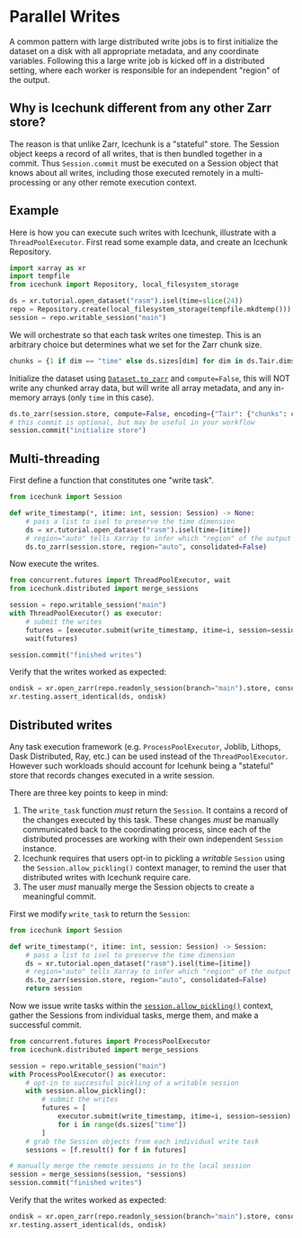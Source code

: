 # Parallel Writes

A common pattern with large distributed write jobs is to first initialize the dataset on a disk
with all appropriate metadata, and any coordinate variables. Following this a large write job
is kicked off in a distributed setting, where each worker is responsible for an independent
"region" of the output.


## Why is Icechunk different from any other Zarr store?

The reason is that unlike Zarr, Icechunk is a "stateful" store. The Session object keeps a record of all writes, that is then
bundled together in a commit. Thus `Session.commit` must be executed on a Session object that knows about all writes,
including those executed remotely in a multi-processing or any other remote execution context.

## Example
Here is how you can execute such writes with Icechunk, illustrate with a `ThreadPoolExecutor`.
First read some example data, and create an Icechunk Repository.
```python
import xarray as xr
import tempfile
from icechunk import Repository, local_filesystem_storage

ds = xr.tutorial.open_dataset("rasm").isel(time=slice(24))
repo = Repository.create(local_filesystem_storage(tempfile.mkdtemp()))
session = repo.writable_session("main")
```
We will orchestrate so that each task writes one timestep.
This is an arbitrary choice but determines what we set for the Zarr chunk size.
```python
chunks = {1 if dim == "time" else ds.sizes[dim] for dim in ds.Tair.dims}
```

Initialize the dataset using [`Dataset.to_zarr`](https://docs.xarray.dev/en/stable/generated/xarray.Dataset.to_zarr.html)
and `compute=False`, this will NOT write any chunked array data, but will write all array metadata, and any
in-memory arrays (only `time` in this case).
```python
ds.to_zarr(session.store, compute=False, encoding={"Tair": {"chunks": chunks}}, mode="w")
# this commit is optional, but may be useful in your workflow
session.commit("initialize store")
```

## Multi-threading

First define a function that constitutes one "write task".
```python
from icechunk import Session

def write_timestamp(*, itime: int, session: Session) -> None:
    # pass a list to isel to preserve the time dimension
    ds = xr.tutorial.open_dataset("rasm").isel(time=[itime])
    # region="auto" tells Xarray to infer which "region" of the output arrays to write to.
    ds.to_zarr(session.store, region="auto", consolidated=False)
```

Now execute the writes.
```python
from concurrent.futures import ThreadPoolExecutor, wait
from icechunk.distributed import merge_sessions

session = repo.writable_session("main")
with ThreadPoolExecutor() as executor:
    # submit the writes
    futures = [executor.submit(write_timestamp, itime=i, session=session) for i in range(ds.sizes["time"])]
    wait(futures)

session.commit("finished writes")
```

Verify that the writes worked as expected:
```python
ondisk = xr.open_zarr(repo.readonly_session(branch="main").store, consolidated=False)
xr.testing.assert_identical(ds, ondisk)
```

## Distributed writes

Any task execution framework (e.g. `ProcessPoolExecutor`, Joblib, Lithops, Dask Distributed, Ray, etc.)
can be used instead of the `ThreadPoolExecutor`. However such workloads should account for
Icehunk being a "stateful" store that records changes executed in a write session.

There are three key points to keep in mind:
1. The `write_task` function *must* return the `Session`. It contains a record of the changes executed by this task.
   These changes *must* be manually communicated back to the coordinating process, since each of the distributed processes
   are working with their own independent `Session` instance.
2. Icechunk requires that users opt-in to pickling a *writable* `Session` using the `Session.allow_pickling()` context manager,
   to remind the user that distributed writes with Icechunk require care.
3. The user *must* manually merge the Session objects to create a meaningful commit.

First we modify `write_task` to return the `Session`:
```python
from icechunk import Session

def write_timestamp(*, itime: int, session: Session) -> Session:
    # pass a list to isel to preserve the time dimension
    ds = xr.tutorial.open_dataset("rasm").isel(time=[itime])
    # region="auto" tells Xarray to infer which "region" of the output arrays to write to.
    ds.to_zarr(session.store, region="auto", consolidated=False)
    return session
```

Now we issue write tasks within the [`session.allow_pickling()`](./reference/md#icechunk.Session.allow_pickling) context, gather the Sessions from individual tasks,
merge them, and make a successful commit.

```python
from concurrent.futures import ProcessPoolExecutor
from icechunk.distributed import merge_sessions

session = repo.writable_session("main")
with ProcessPoolExecutor() as executor:
    # opt-in to successful pickling of a writable session
    with session.allow_pickling():
        # submit the writes
        futures = [
            executor.submit(write_timestamp, itime=i, session=session)
            for i in range(ds.sizes["time"])
        ]
    # grab the Session objects from each individual write task
    sessions = [f.result() for f in futures]

# manually merge the remote sessions in to the local session
session = merge_sessions(session, *sessions)
session.commit("finished writes")
```

Verify that the writes worked as expected:
```python
ondisk = xr.open_zarr(repo.readonly_session(branch="main").store, consolidated=False)
xr.testing.assert_identical(ds, ondisk)
```
